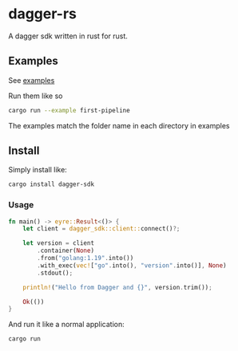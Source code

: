 # dagger-rs

A dagger sdk written in rust for rust.

## Examples

See [examples](./examples/)

Run them like so

```bash
cargo run --example first-pipeline
```

The examples match the folder name in each directory in examples

## Install

Simply install like:

```bash
cargo install dagger-sdk
```

### Usage

```rust
fn main() -> eyre::Result<()> {
    let client = dagger_sdk::client::connect()?;

    let version = client
        .container(None)
        .from("golang:1.19".into())
        .with_exec(vec!["go".into(), "version".into()], None)
        .stdout();

    println!("Hello from Dagger and {}", version.trim());

    Ok(())
}
```

And run it like a normal application:

```bash
cargo run
```
